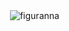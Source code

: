 <p>&nbsp;<img align="center" src="https://github-readme-stats.vercel.app/api?username=figuranna&show_icons=true&locale=en" alt="figuranna" /></p>
